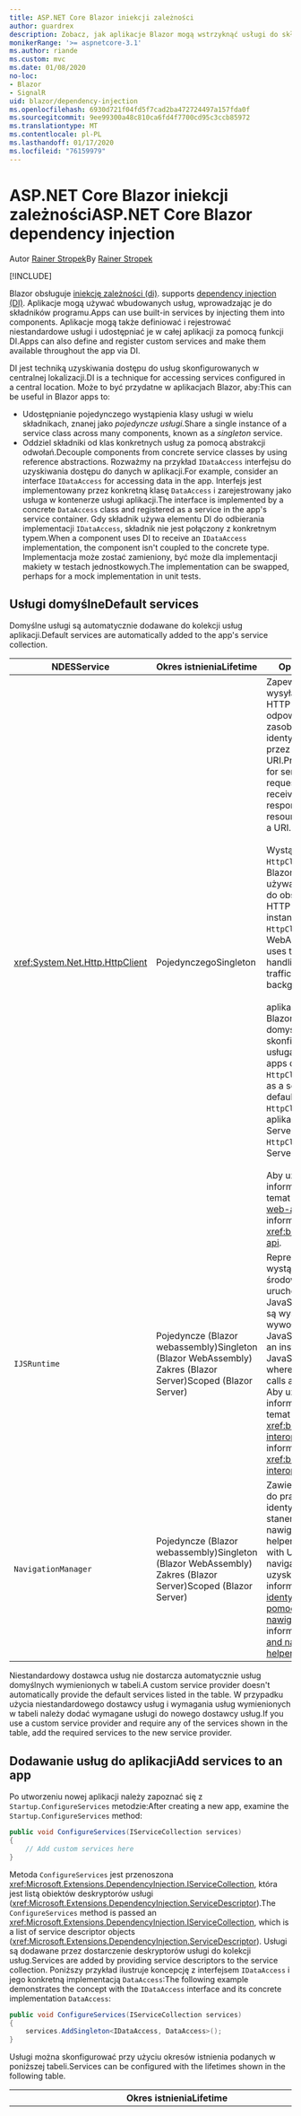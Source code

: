 ```yaml
---
title: ASP.NET Core Blazor iniekcji zależności
author: guardrex
description: Zobacz, jak aplikacje Blazor mogą wstrzyknąć usługi do składników programu.
monikerRange: '>= aspnetcore-3.1'
ms.author: riande
ms.custom: mvc
ms.date: 01/08/2020
no-loc:
- Blazor
- SignalR
uid: blazor/dependency-injection
ms.openlocfilehash: 6930d721f04fd5f7cad2ba472724497a157fda0f
ms.sourcegitcommit: 9ee99300a48c810ca6fd4f7700cd95c3ccb85972
ms.translationtype: MT
ms.contentlocale: pl-PL
ms.lasthandoff: 01/17/2020
ms.locfileid: "76159979"
---
```

# <a name="aspnet-core-opno-locblazor-dependency-injection"></a><span data-ttu-id="040ed-103">ASP.NET Core Blazor iniekcji zależności</span><span class="sxs-lookup"><span data-stu-id="040ed-103">ASP.NET Core Blazor dependency injection</span></span>

<span data-ttu-id="040ed-104">Autor [Rainer Stropek](https://www.timecockpit.com)</span><span class="sxs-lookup"><span data-stu-id="040ed-104">By [Rainer Stropek](https://www.timecockpit.com)</span></span>

[!INCLUDE[](~/includes/blazorwasm-preview-notice.md)]

Blazor<span data-ttu-id="040ed-105"> obsługuje [iniekcję zależności (di)](xref:fundamentals/dependency-injection).</span><span class="sxs-lookup"><span data-stu-id="040ed-105"> supports [dependency injection (DI)](xref:fundamentals/dependency-injection).</span></span> <span data-ttu-id="040ed-106">Aplikacje mogą używać wbudowanych usług, wprowadzając je do składników programu.</span><span class="sxs-lookup"><span data-stu-id="040ed-106">Apps can use built-in services by injecting them into components.</span></span> <span data-ttu-id="040ed-107">Aplikacje mogą także definiować i rejestrować niestandardowe usługi i udostępniać je w całej aplikacji za pomocą funkcji DI.</span><span class="sxs-lookup"><span data-stu-id="040ed-107">Apps can also define and register custom services and make them available throughout the app via DI.</span></span>

<span data-ttu-id="040ed-108">DI jest techniką uzyskiwania dostępu do usług skonfigurowanych w centralnej lokalizacji.</span><span class="sxs-lookup"><span data-stu-id="040ed-108">DI is a technique for accessing services configured in a central location.</span></span> <span data-ttu-id="040ed-109">Może to być przydatne w aplikacjach Blazor, aby:</span><span class="sxs-lookup"><span data-stu-id="040ed-109">This can be useful in Blazor apps to:</span></span>

* <span data-ttu-id="040ed-110">Udostępnianie pojedynczego wystąpienia klasy usługi w wielu składnikach, znanej jako *pojedyncze usługi.*</span><span class="sxs-lookup"><span data-stu-id="040ed-110">Share a single instance of a service class across many components, known as a *singleton* service.</span></span>
* <span data-ttu-id="040ed-111">Oddziel składniki od klas konkretnych usług za pomocą abstrakcji odwołań.</span><span class="sxs-lookup"><span data-stu-id="040ed-111">Decouple components from concrete service classes by using reference abstractions.</span></span> <span data-ttu-id="040ed-112">Rozważmy na przykład `IDataAccess` interfejsu do uzyskiwania dostępu do danych w aplikacji.</span><span class="sxs-lookup"><span data-stu-id="040ed-112">For example, consider an interface `IDataAccess` for accessing data in the app.</span></span> <span data-ttu-id="040ed-113">Interfejs jest implementowany przez konkretną klasę `DataAccess` i zarejestrowany jako usługa w kontenerze usługi aplikacji.</span><span class="sxs-lookup"><span data-stu-id="040ed-113">The interface is implemented by a concrete `DataAccess` class and registered as a service in the app's service container.</span></span> <span data-ttu-id="040ed-114">Gdy składnik używa elementu DI do odbierania implementacji `IDataAccess`, składnik nie jest połączony z konkretnym typem.</span><span class="sxs-lookup"><span data-stu-id="040ed-114">When a component uses DI to receive an `IDataAccess` implementation, the component isn't coupled to the concrete type.</span></span> <span data-ttu-id="040ed-115">Implementacja może zostać zamieniony, być może dla implementacji makiety w testach jednostkowych.</span><span class="sxs-lookup"><span data-stu-id="040ed-115">The implementation can be swapped, perhaps for a mock implementation in unit tests.</span></span>

## <a name="default-services"></a><span data-ttu-id="040ed-116">Usługi domyślne</span><span class="sxs-lookup"><span data-stu-id="040ed-116">Default services</span></span>

<span data-ttu-id="040ed-117">Domyślne usługi są automatycznie dodawane do kolekcji usług aplikacji.</span><span class="sxs-lookup"><span data-stu-id="040ed-117">Default services are automatically added to the app's service collection.</span></span>

| <span data-ttu-id="040ed-118">NDES</span><span class="sxs-lookup"><span data-stu-id="040ed-118">Service</span></span> | <span data-ttu-id="040ed-119">Okres istnienia</span><span class="sxs-lookup"><span data-stu-id="040ed-119">Lifetime</span></span> | <span data-ttu-id="040ed-120">Opis</span><span class="sxs-lookup"><span data-stu-id="040ed-120">Description</span></span> |
| ------- | -------- | ----------- |
| <xref:System.Net.Http.HttpClient> | <span data-ttu-id="040ed-121">Pojedynczego</span><span class="sxs-lookup"><span data-stu-id="040ed-121">Singleton</span></span> | <span data-ttu-id="040ed-122">Zapewnia metody wysyłania żądań HTTP i odbierania odpowiedzi HTTP z zasobu identyfikowanego przez identyfikator URI.</span><span class="sxs-lookup"><span data-stu-id="040ed-122">Provides methods for sending HTTP requests and receiving HTTP responses from a resource identified by a URI.</span></span><br><br><span data-ttu-id="040ed-123">Wystąpienie `HttpClient` w aplikacji Blazor webassembly używa przeglądarki do obsługi ruchu HTTP w tle.</span><span class="sxs-lookup"><span data-stu-id="040ed-123">The instance of `HttpClient` in a Blazor WebAssembly app uses the browser for handling the HTTP traffic in the background.</span></span><br><br><span data-ttu-id="040ed-124">aplikacje serwera Blazor nie zawierają domyślnie `HttpClient` skonfigurowany jako usługa.</span><span class="sxs-lookup"><span data-stu-id="040ed-124">Blazor Server apps don't include an `HttpClient` configured as a service by default.</span></span> <span data-ttu-id="040ed-125">Podaj `HttpClient` do aplikacji Blazor Server.</span><span class="sxs-lookup"><span data-stu-id="040ed-125">Provide an `HttpClient` to a Blazor Server app.</span></span><br><br><span data-ttu-id="040ed-126">Aby uzyskać więcej informacji, zobacz temat <xref:blazor/call-web-api>.</span><span class="sxs-lookup"><span data-stu-id="040ed-126">For more information, see <xref:blazor/call-web-api>.</span></span> |
| `IJSRuntime` | <span data-ttu-id="040ed-127">Pojedyncze (Blazor webassembly)</span><span class="sxs-lookup"><span data-stu-id="040ed-127">Singleton (Blazor WebAssembly)</span></span><br><span data-ttu-id="040ed-128">Zakres (Blazor Server)</span><span class="sxs-lookup"><span data-stu-id="040ed-128">Scoped (Blazor Server)</span></span> | <span data-ttu-id="040ed-129">Reprezentuje wystąpienie środowiska uruchomieniowego JavaScript, w którym są wysyłane wywołania języka JavaScript.</span><span class="sxs-lookup"><span data-stu-id="040ed-129">Represents an instance of a JavaScript runtime where JavaScript calls are dispatched.</span></span> <span data-ttu-id="040ed-130">Aby uzyskać więcej informacji, zobacz temat <xref:blazor/javascript-interop>.</span><span class="sxs-lookup"><span data-stu-id="040ed-130">For more information, see <xref:blazor/javascript-interop>.</span></span> |
| `NavigationManager` | <span data-ttu-id="040ed-131">Pojedyncze (Blazor webassembly)</span><span class="sxs-lookup"><span data-stu-id="040ed-131">Singleton (Blazor WebAssembly)</span></span><br><span data-ttu-id="040ed-132">Zakres (Blazor Server)</span><span class="sxs-lookup"><span data-stu-id="040ed-132">Scoped (Blazor Server)</span></span> | <span data-ttu-id="040ed-133">Zawiera pomocników do pracy z identyfikatorami URI i stanem nawigacji.</span><span class="sxs-lookup"><span data-stu-id="040ed-133">Contains helpers for working with URIs and navigation state.</span></span> <span data-ttu-id="040ed-134">Aby uzyskać więcej informacji, zobacz [identyfikatory URI i pomocnika stanu nawigacji](xref:blazor/routing#uri-and-navigation-state-helpers).</span><span class="sxs-lookup"><span data-stu-id="040ed-134">For more information, see [URI and navigation state helpers](xref:blazor/routing#uri-and-navigation-state-helpers).</span></span> |

<span data-ttu-id="040ed-135">Niestandardowy dostawca usług nie dostarcza automatycznie usług domyślnych wymienionych w tabeli.</span><span class="sxs-lookup"><span data-stu-id="040ed-135">A custom service provider doesn't automatically provide the default services listed in the table.</span></span> <span data-ttu-id="040ed-136">W przypadku użycia niestandardowego dostawcy usług i wymagania usług wymienionych w tabeli należy dodać wymagane usługi do nowego dostawcy usług.</span><span class="sxs-lookup"><span data-stu-id="040ed-136">If you use a custom service provider and require any of the services shown in the table, add the required services to the new service provider.</span></span>

## <a name="add-services-to-an-app"></a><span data-ttu-id="040ed-137">Dodawanie usług do aplikacji</span><span class="sxs-lookup"><span data-stu-id="040ed-137">Add services to an app</span></span>

<span data-ttu-id="040ed-138">Po utworzeniu nowej aplikacji należy zapoznać się z `Startup.ConfigureServices` metodzie:</span><span class="sxs-lookup"><span data-stu-id="040ed-138">After creating a new app, examine the `Startup.ConfigureServices` method:</span></span>

```csharp
public void ConfigureServices(IServiceCollection services)
{
    // Add custom services here
}
```

<span data-ttu-id="040ed-139">Metoda `ConfigureServices` jest przenoszona <xref:Microsoft.Extensions.DependencyInjection.IServiceCollection>, która jest listą obiektów deskryptorów usługi (<xref:Microsoft.Extensions.DependencyInjection.ServiceDescriptor>).</span><span class="sxs-lookup"><span data-stu-id="040ed-139">The `ConfigureServices` method is passed an <xref:Microsoft.Extensions.DependencyInjection.IServiceCollection>, which is a list of service descriptor objects (<xref:Microsoft.Extensions.DependencyInjection.ServiceDescriptor>).</span></span> <span data-ttu-id="040ed-140">Usługi są dodawane przez dostarczenie deskryptorów usługi do kolekcji usług.</span><span class="sxs-lookup"><span data-stu-id="040ed-140">Services are added by providing service descriptors to the service collection.</span></span> <span data-ttu-id="040ed-141">Poniższy przykład ilustruje koncepcję z interfejsem `IDataAccess` i jego konkretną implementacją `DataAccess`:</span><span class="sxs-lookup"><span data-stu-id="040ed-141">The following example demonstrates the concept with the `IDataAccess` interface and its concrete implementation `DataAccess`:</span></span>

```csharp
public void ConfigureServices(IServiceCollection services)
{
    services.AddSingleton<IDataAccess, DataAccess>();
}
```

<span data-ttu-id="040ed-142">Usługi można skonfigurować przy użyciu okresów istnienia podanych w poniższej tabeli.</span><span class="sxs-lookup"><span data-stu-id="040ed-142">Services can be configured with the lifetimes shown in the following table.</span></span>

| <span data-ttu-id="040ed-143">Okres istnienia</span><span class="sxs-lookup"><span data-stu-id="040ed-143">Lifetime</span></span> | <span data-ttu-id="040ed-144">Opis</span><span class="sxs-lookup"><span data-stu-id="040ed-144">Description</span></span> |
| -------- | ----------- |
| <xref:Microsoft.Extensions.DependencyInjection.ServiceDescriptor.Scoped*> | Blazor<span data-ttu-id="040ed-145"> aplikacje webassembly nie mają obecnie koncepcji DI Scopes.</span><span class="sxs-lookup"><span data-stu-id="040ed-145"> WebAssembly apps don't currently have a concept of DI scopes.</span></span> <span data-ttu-id="040ed-146">usługi zarejestrowane `Scoped`zachowują się jak usługi `Singleton` Services.</span><span class="sxs-lookup"><span data-stu-id="040ed-146">`Scoped`-registered services behave like `Singleton` services.</span></span> <span data-ttu-id="040ed-147">Jednak model hostingu serwera Blazor obsługuje okres istnienia `Scoped`.</span><span class="sxs-lookup"><span data-stu-id="040ed-147">However, the Blazor Server hosting model supports the `Scoped` lifetime.</span></span> <span data-ttu-id="040ed-148">W aplikacjach Blazor Server Rejestracja usługi w zakresie została objęta zakresem *połączenia*.</span><span class="sxs-lookup"><span data-stu-id="040ed-148">In Blazor Server apps, a scoped service registration is scoped to the *connection*.</span></span> <span data-ttu-id="040ed-149">Z tego powodu użycie usług objętych zakresem jest preferowane dla usług, które powinny być objęte zakresem bieżącego użytkownika, nawet jeśli bieżącym celem jest uruchomienie po stronie klienta w przeglądarce.</span><span class="sxs-lookup"><span data-stu-id="040ed-149">For this reason, using scoped services is preferred for services that should be scoped to the current user, even if the current intent is to run client-side in the browser.</span></span> |
| <xref:Microsoft.Extensions.DependencyInjection.ServiceDescriptor.Singleton*> | <span data-ttu-id="040ed-150">DI tworzy *pojedyncze wystąpienie* usługi.</span><span class="sxs-lookup"><span data-stu-id="040ed-150">DI creates a *single instance* of the service.</span></span> <span data-ttu-id="040ed-151">Wszystkie składniki wymagające usługi `Singleton` otrzymują wystąpienie tej samej usługi.</span><span class="sxs-lookup"><span data-stu-id="040ed-151">All components requiring a `Singleton` service receive an instance of the same service.</span></span> |
| <xref:Microsoft.Extensions.DependencyInjection.ServiceDescriptor.Transient*> | <span data-ttu-id="040ed-152">Za każdym razem, gdy składnik uzyskuje wystąpienie usługi `Transient` z kontenera usługi, otrzymuje *nowe wystąpienie* usługi.</span><span class="sxs-lookup"><span data-stu-id="040ed-152">Whenever a component obtains an instance of a `Transient` service from the service container, it receives a *new instance* of the service.</span></span> |

<span data-ttu-id="040ed-153">System DI jest oparty na systemie DI w ASP.NET Core.</span><span class="sxs-lookup"><span data-stu-id="040ed-153">The DI system is based on the DI system in ASP.NET Core.</span></span> <span data-ttu-id="040ed-154">Aby uzyskać więcej informacji, zobacz temat <xref:fundamentals/dependency-injection>.</span><span class="sxs-lookup"><span data-stu-id="040ed-154">For more information, see <xref:fundamentals/dependency-injection>.</span></span>

## <a name="request-a-service-in-a-component"></a><span data-ttu-id="040ed-155">Żądanie usługi w składniku</span><span class="sxs-lookup"><span data-stu-id="040ed-155">Request a service in a component</span></span>

<span data-ttu-id="040ed-156">Po dodaniu usług do kolekcji usług należy wstrzyknąć usługi do składników za pomocą dyrektywy [wstrzykiwania Razor\@](xref:mvc/views/razor#inject) .</span><span class="sxs-lookup"><span data-stu-id="040ed-156">After services are added to the service collection, inject the services into the components using the [\@inject](xref:mvc/views/razor#inject) Razor directive.</span></span> <span data-ttu-id="040ed-157">`@inject` ma dwa parametry:</span><span class="sxs-lookup"><span data-stu-id="040ed-157">`@inject` has two parameters:</span></span>

* <span data-ttu-id="040ed-158">Wpisz &ndash; typ usługi do dodania.</span><span class="sxs-lookup"><span data-stu-id="040ed-158">Type &ndash; The type of the service to inject.</span></span>
* <span data-ttu-id="040ed-159">Właściwość &ndash; nazwą właściwości otrzymującej wstrzykiwaną usługę App Service.</span><span class="sxs-lookup"><span data-stu-id="040ed-159">Property &ndash; The name of the property receiving the injected app service.</span></span> <span data-ttu-id="040ed-160">Właściwość nie wymaga ręcznego tworzenia.</span><span class="sxs-lookup"><span data-stu-id="040ed-160">The property doesn't require manual creation.</span></span> <span data-ttu-id="040ed-161">Kompilator tworzy właściwość.</span><span class="sxs-lookup"><span data-stu-id="040ed-161">The compiler creates the property.</span></span>

<span data-ttu-id="040ed-162">Aby uzyskać więcej informacji, zobacz temat <xref:mvc/views/dependency-injection>.</span><span class="sxs-lookup"><span data-stu-id="040ed-162">For more information, see <xref:mvc/views/dependency-injection>.</span></span>

<span data-ttu-id="040ed-163">Użyj wielu instrukcji `@inject`, aby wstrzyknąć różne usługi.</span><span class="sxs-lookup"><span data-stu-id="040ed-163">Use multiple `@inject` statements to inject different services.</span></span>

<span data-ttu-id="040ed-164">Poniższy przykład pokazuje, jak używać `@inject`.</span><span class="sxs-lookup"><span data-stu-id="040ed-164">The following example shows how to use `@inject`.</span></span> <span data-ttu-id="040ed-165">Usługa implementująca `Services.IDataAccess` jest wstrzykiwana do `DataRepository`właściwości składnika.</span><span class="sxs-lookup"><span data-stu-id="040ed-165">The service implementing `Services.IDataAccess` is injected into the component's property `DataRepository`.</span></span> <span data-ttu-id="040ed-166">Zwróć uwagę, jak kod używa wyłącznie abstrakcji `IDataAccess`:</span><span class="sxs-lookup"><span data-stu-id="040ed-166">Note how the code is only using the `IDataAccess` abstraction:</span></span>

[!code-razor[](dependency-injection/samples_snapshot/3.x/CustomerList.razor?highlight=2-3,23)]

<span data-ttu-id="040ed-167">Wewnętrznie wygenerowana Właściwość (`DataRepository`) używa atrybutu `InjectAttribute`.</span><span class="sxs-lookup"><span data-stu-id="040ed-167">Internally, the generated property (`DataRepository`) uses the `InjectAttribute` attribute.</span></span> <span data-ttu-id="040ed-168">Zazwyczaj ten atrybut nie jest używany bezpośrednio.</span><span class="sxs-lookup"><span data-stu-id="040ed-168">Typically, this attribute isn't used directly.</span></span> <span data-ttu-id="040ed-169">Jeśli klasa podstawowa jest wymagana dla składników i właściwości wstrzykiwane są również wymagane dla klasy bazowej, ręcznie Dodaj `InjectAttribute`:</span><span class="sxs-lookup"><span data-stu-id="040ed-169">If a base class is required for components and injected properties are also required for the base class, manually add the `InjectAttribute`:</span></span>

```csharp
public class ComponentBase : IComponent
{
    // DI works even if using the InjectAttribute in a component's base class.
    [Inject]
    protected IDataAccess DataRepository { get; set; }
    ...
}
```

<span data-ttu-id="040ed-170">W składnikach pochodnych z klasy bazowej dyrektywa `@inject` nie jest wymagana.</span><span class="sxs-lookup"><span data-stu-id="040ed-170">In components derived from the base class, the `@inject` directive isn't required.</span></span> <span data-ttu-id="040ed-171">`InjectAttribute` klasy podstawowej jest wystarczająca:</span><span class="sxs-lookup"><span data-stu-id="040ed-171">The `InjectAttribute` of the base class is sufficient:</span></span>

```razor
@page "/demo"
@inherits ComponentBase

<h1>Demo Component</h1>
```

## <a name="use-di-in-services"></a><span data-ttu-id="040ed-172">Korzystanie z usług DI w</span><span class="sxs-lookup"><span data-stu-id="040ed-172">Use DI in services</span></span>

<span data-ttu-id="040ed-173">Złożone usługi mogą wymagać dodatkowych usług.</span><span class="sxs-lookup"><span data-stu-id="040ed-173">Complex services might require additional services.</span></span> <span data-ttu-id="040ed-174">W poprzednim przykładzie `DataAccess` może wymagać `HttpClient` domyślnej usługi.</span><span class="sxs-lookup"><span data-stu-id="040ed-174">In the prior example, `DataAccess` might require the `HttpClient` default service.</span></span> <span data-ttu-id="040ed-175">`@inject` (lub `InjectAttribute`) nie jest dostępny do użytku w usługach.</span><span class="sxs-lookup"><span data-stu-id="040ed-175">`@inject` (or the `InjectAttribute`) isn't available for use in services.</span></span> <span data-ttu-id="040ed-176">Zamiast tego należy użyć *iniekcji konstruktora* .</span><span class="sxs-lookup"><span data-stu-id="040ed-176">*Constructor injection* must be used instead.</span></span> <span data-ttu-id="040ed-177">Wymagane usługi są dodawane przez dodanie parametrów do konstruktora usługi.</span><span class="sxs-lookup"><span data-stu-id="040ed-177">Required services are added by adding parameters to the service's constructor.</span></span> <span data-ttu-id="040ed-178">Gdy program DI tworzy usługę, rozpoznaje usługi, których wymaga w konstruktorze i udostępnia je odpowiednio.</span><span class="sxs-lookup"><span data-stu-id="040ed-178">When DI creates the service, it recognizes the services it requires in the constructor and provides them accordingly.</span></span>

```csharp
public class DataAccess : IDataAccess
{
    // The constructor receives an HttpClient via dependency
    // injection. HttpClient is a default service.
    public DataAccess(HttpClient client)
    {
        ...
    }
}
```

<span data-ttu-id="040ed-179">Wymagania wstępne dotyczące iniekcji konstruktora:</span><span class="sxs-lookup"><span data-stu-id="040ed-179">Prerequisites for constructor injection:</span></span>

* <span data-ttu-id="040ed-180">Jeden Konstruktor musi istnieć, którego argumenty mogą być zrealizowane przez DI.</span><span class="sxs-lookup"><span data-stu-id="040ed-180">One constructor must exist whose arguments can all be fulfilled by DI.</span></span> <span data-ttu-id="040ed-181">Dodatkowe parametry, które nie są objęte przez DI, są dozwolone, jeśli określają wartości domyślne.</span><span class="sxs-lookup"><span data-stu-id="040ed-181">Additional parameters not covered by DI are allowed if they specify default values.</span></span>
* <span data-ttu-id="040ed-182">Odpowiedni Konstruktor musi być *publiczny*.</span><span class="sxs-lookup"><span data-stu-id="040ed-182">The applicable constructor must be *public*.</span></span>
* <span data-ttu-id="040ed-183">Musi istnieć jeden odpowiedni Konstruktor.</span><span class="sxs-lookup"><span data-stu-id="040ed-183">One applicable constructor must exist.</span></span> <span data-ttu-id="040ed-184">W przypadku niejednoznaczności, polecenie DI zgłasza wyjątek.</span><span class="sxs-lookup"><span data-stu-id="040ed-184">In case of an ambiguity, DI throws an exception.</span></span>

## <a name="utility-base-component-classes-to-manage-a-di-scope"></a><span data-ttu-id="040ed-185">Klasy składników podstawowych narzędzi do zarządzania DI zakresem</span><span class="sxs-lookup"><span data-stu-id="040ed-185">Utility base component classes to manage a DI scope</span></span>

<span data-ttu-id="040ed-186">W przypadku aplikacji ASP.NET Core usługi o określonym zakresie są zwykle objęte zakresem bieżącego żądania.</span><span class="sxs-lookup"><span data-stu-id="040ed-186">In ASP.NET Core apps, scoped services are typically scoped to the current request.</span></span> <span data-ttu-id="040ed-187">Po zakończeniu żądania wszystkie usługi w zakresie lub przejściowym są usuwane przez system DI.</span><span class="sxs-lookup"><span data-stu-id="040ed-187">After the request completes, any scoped or transient services are disposed by the DI system.</span></span> <span data-ttu-id="040ed-188">W Blazor aplikacji serwerowych zakres żądań jest stosowany przez czas trwania połączenia klienta, co może spowodować, że usługi przejściowe i objęte zakresem będą dużo dłużej niż oczekiwano.</span><span class="sxs-lookup"><span data-stu-id="040ed-188">In Blazor Server apps, the request scope lasts for the duration of the client connection, which can result in transient and scoped services living much longer than expected.</span></span>

<span data-ttu-id="040ed-189">Aby zasięgać usługi do okresu istnienia składnika, można użyć klas podstawowych `OwningComponentBase` i `OwningComponentBase<TService>`.</span><span class="sxs-lookup"><span data-stu-id="040ed-189">To scope services to the lifetime of a component, can use the `OwningComponentBase` and `OwningComponentBase<TService>` base classes.</span></span> <span data-ttu-id="040ed-190">Te klasy bazowe uwidaczniają Właściwość `ScopedServices` typu `IServiceProvider`, które rozwiązują usługi objęte zakresem czasu istnienia składnika.</span><span class="sxs-lookup"><span data-stu-id="040ed-190">These base classes expose a `ScopedServices` property of type `IServiceProvider` that resolve services that are scoped to the lifetime of the component.</span></span> <span data-ttu-id="040ed-191">Aby utworzyć składnik, który dziedziczy z klasy podstawowej w Razor, użyj dyrektywy `@inherits`.</span><span class="sxs-lookup"><span data-stu-id="040ed-191">To author a component that inherits from a base class in Razor, use the `@inherits` directive.</span></span>

```razor
@page "/users"
@attribute [Authorize]
@inherits OwningComponentBase<Data.ApplicationDbContext>

<h1>Users (@Service.Users.Count())</h1>
<ul>
    @foreach (var user in Service.Users)
    {
        <li>@user.UserName</li>
    }
</ul>
```

> [!NOTE]
> <span data-ttu-id="040ed-192">Usługi wprowadzone do składnika przy użyciu `@inject` lub `InjectAttribute` nie są tworzone w zakresie składnika i są powiązane z zakresem żądania.</span><span class="sxs-lookup"><span data-stu-id="040ed-192">Services injected into the component using `@inject` or the `InjectAttribute` aren't created in the component's scope and are tied to the request scope.</span></span>

## <a name="additional-resources"></a><span data-ttu-id="040ed-193">Dodatkowe zasoby</span><span class="sxs-lookup"><span data-stu-id="040ed-193">Additional resources</span></span>

* <xref:fundamentals/dependency-injection>
* <xref:mvc/views/dependency-injection>
